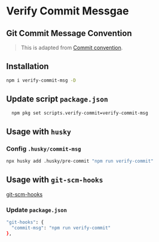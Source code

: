 # Verify Commit Messgae

## Git Commit Message Convention

> This is adapted from [Commit convention](https://www.conventionalcommits.org/en/v1.0.0/).

## Installation

```bash
npm i verify-commit-msg -D
```

## Update script `package.json`

```bash
  npm pkg set scripts.verify-commit=verify-commit-msg
```

## Usage with `husky`

### Config `.husky/commit-msg`

```bash
npx husky add .husky/pre-commit "npm run verify-commit"
```

## Usage with `git-scm-hooks`

[git-scm-hooks](https://github.com/hunghg255/git-scm-hooks)

### Update `package.json`

```bash
"git-hooks": {
  "commit-msg": "npm run verify-commit"
},
```
